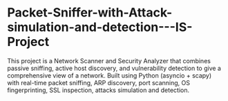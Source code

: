# Packet-Sniffer-with-Attack-simulation-and-detection---IS-Project
This project is a Network Scanner and Security Analyzer that combines passive sniffing, active host discovery, and vulnerability detection to give a comprehensive view of a network. Built using Python (asyncio + scapy) with real-time packet sniffing, ARP discovery, port scanning, OS fingerprinting, SSL inspection, attacks simulation and detection.
